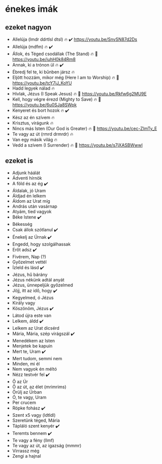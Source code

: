 # énekes imák

## ezeket nagyon

* Allelúja (lmdr ddrtlsl dtsl) :fire: :heavy_check_mark: https://youtu.be/SnvSN87d2Ds
* Allelúja (mdfm) :fire: :heavy_check_mark:
* Állok, és Téged csodállak (The Stand) :fire: :raised_hands: https://youtu.be/iuhH0k84Rm8
* Annak, ki a trónon ül :fire: :heavy_check_mark:
* Ébredj fel te, ki bűnben jársz :fire:
* Eljött hozzám, mikor még (Here I am to Worship) :fire: :raised_hands: https://youtu.be/tcY7iJ_KoYU
* Hadd legyek nálad :fire:
* Hívlak, Jézus (I Speak Jesus) :fire: :raised_hands: https://youtu.be/Rkfw6g2MU9E
* Kell, hogy végre érezd (Mighty to Save) :fire: :raised_hands: https://youtu.be/6u0SJa8SWpk
* Kenyeret és bort hozok :fire: :heavy_check_mark:
* Kész az én szívem :fire:
* Krisztus, virágunk :fire:
* Nincs más Isten (Our God is Greater) :fire: :raised_hands: https://youtu.be/cec-ZImTy_E
* Te vagy az út (rmrd drmrdr) :fire:
* Van egy másik világ :fire:
* Vedd a szívem (I Surrender) :fire: :raised_hands: https://youtu.be/s7jXASBWwwl

## ezeket is

* Adjunk háálát
* Ádventi hírnök
* A föld és az ég :heavy_check_mark:
* Áldalak, jó Uram
* Áldjad én lelkem
* Áldom az Urat míg
* András után vasárnap
* Atyám, tied vagyok
* Béke Istene :heavy_check_mark:
* Békesség
* Csak állok szótlanul :heavy_check_mark:
* Énekelj az Úrnak :heavy_check_mark:
* Engedd, hogy szolgálhassak
* Erőt adsz :heavy_check_mark:
* Fivérem, Nap (?)
* Győzelmet vettél
* Ízleld és lásd :heavy_check_mark:
* Jézus, hű bárány
* Jézus nékünk adtál anyát
* Jézus, ünnepeljük győzelmed
* Jöjj, itt az idő, hogy :heavy_check_mark:
* Kegyelmed, ó Jézus
* Király vagy
* Köszönöm, Jézus :heavy_check_mark:
* Látod újra este van
* Lelkem, áldd :heavy_check_mark:
* Lelkem az Urat dicsérd
* Mária, Mária, szép virágszál :heavy_check_mark:
* Menedékem az Isten
* Menjetek be kapuin
* Mert te, Uram :heavy_check_mark:
* Mert tudom, semmi nem
* Minden, mi él
* Nem vagyok én méltó
* Nézz testvér fel :heavy_check_mark:
* Ő az Úr
* Ő az út, az élet (mrimrims)
* Örülj az Úrban
* Ó, te vagy, Uram
* Per crucem
* Röpke fohász :heavy_check_mark:
* Szent x5 vagy (ldtldl)
* Szeretünk téged, Mária
* Tápláló szent kenyér :heavy_check_mark:
* Teremts bennem :heavy_check_mark:
* Te vagy a fény (llmf)
* Te vagy az út, az igazság (mmmr)
* Virrassz még
* Zengi a hajnal
